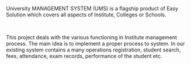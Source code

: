 <p>University MANAGEMENT SYSTEM (UMS) is a flagship product of Easy Solution which covers all aspects
 of Institute, Colleges or Schools.</p>
 <br>
 <p></p>This project deals with the various functioning in Institute management process. The main idea is to
 implement a proper process to system. In our existing system contains a many operations registration, student
 search, fees, attendance, exam records, performance of the student etc.</p>
